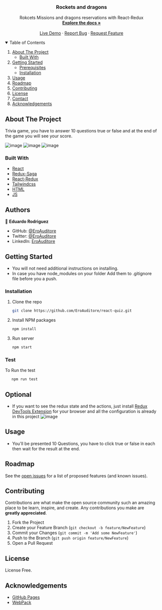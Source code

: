 <br />
<p align="center">

  <h3 align="center">Rockets and dragons</h3>

  <p align="center">
    Rokcets Missions and dragons reservations with React-Redux
    <br />
    <a href="#"><strong>Explore the docs »</strong></a>
    <br />
    <br />
    <a href="https://micro-rocketsndragons.netlify.app/">Live Demo</a>
    ·
    <a href="https://github.com/RokoVarano/RocketsNDragons/issues">Report Bug</a>
    ·
    <a href="https://github.com/RokoVarano/RocketsNDragons/issues">Request Feature</a>
  </p>
</p>

<details open="open">
  <summary>Table of Contents</summary>
  <ol>
    <li>
      <a href="#about-the-project">About The Project</a>
      <ul>
        <li><a href="#built-with">Built With</a></li>
      </ul>
    </li>
    <li>
      <a href="#getting-started">Getting Started</a>
      <ul>
        <li><a href="#prerequisites">Prerequisites</a></li>
        <li><a href="#installation">Installation</a></li>
      </ul>
    </li>
    <li><a href="#usage">Usage</a></li>
    <li><a href="#roadmap">Roadmap</a></li>
    <li><a href="#contributing">Contributing</a></li>
    <li><a href="#license">License</a></li>
    <li><a href="#contact">Contact</a></li>
    <li><a href="#acknowledgements">Acknowledgements</a></li>
  </ol>
</details>

## About The Project

Trivia game, you have to answer 10 questions true or false and at the end of the game you will see your score.

![image](https://user-images.githubusercontent.com/60273425/157093780-5d08e4a7-2ade-4311-8ab9-691323de01cd.png)
![image](https://user-images.githubusercontent.com/60273425/157093865-41af9339-a46a-4065-9e84-0facd50539e3.png)
![image](https://user-images.githubusercontent.com/60273425/157093930-c04b0853-8e06-4c28-aaac-84f535df1753.png)

### Built With

- [React](https://es.reactjs.org/)
- [Redux-Saga](https://redux-saga.js.org/)
- [React-Redux](https://react-redux.js.org/)
- [Tailwindcss](https://tailwindcss.com/)
- [HTML](https://www.w3schools.com/html/)
- [JS](https://www.javascript.com/)

## Authors

👤 **Eduardo Rodriguez**

- GitHub: [@EroAuditore](https://github.com/EroAuditore)
- Twitter: [@EroAuditore](https://twitter.com/EroAuditore)
- LinkedIn: [EroAuditore](https://www.linkedin.com/in/EroAuditore/)

## Getting Started

- You will not need additional instructions on installing.
- In case you have node_modules on your folder Add them to .gitignore file before you a push.

### Installation

1. Clone the repo
   ```sh
   git clone https://github.com/EroAuditore/react-quiz.git
   ```
2. Install NPM packages
   ```sh
   npm install
   ```
3. Run server
   ```sh
   npm start
   ```

### Test

To Run the test

```sh
   npm run test
```

## Optional

- If you want to see the redux state and the actions, just install [Redux DevTools Extension](https://github.com/zalmoxisus/redux-devtools-extension#installation) for your browser and all the configuration is already in this project
  ![image](https://cloud.githubusercontent.com/assets/7957859/18002950/aacb82fc-6b93-11e6-9ae9-609862c18302.png)

## Usage

- You'll be presented 10 Questions, you have to click true or false in each then wait for the result at the end.

## Roadmap

See the [open issues](https://github.com/EroAuditore/react-quiz/issues) for a list of proposed features (and known issues).

## Contributing

Contributions are what make the open source community such an amazing place to be learn, inspire, and create. Any contributions you make are **greatly appreciated**.

1. Fork the Project
2. Create your Feature Branch (`git checkout -b feature/NewFeature`)
3. Commit your Changes (`git commit -m 'Add some NewFeature'`)
4. Push to the Branch (`git push origin feature/NewFeature`)
5. Open a Pull Request

## License

License Free.

## Acknowledgements

- [GitHub Pages](https://pages.github.com)
- [WebPack](https://webpack.js.org/)
